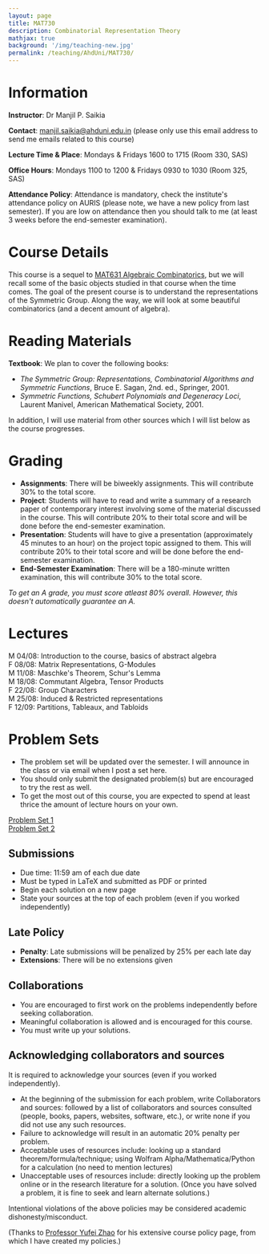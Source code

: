 ```yaml
---
layout: page
title: MAT730
description: Combinatorial Representation Theory
mathjax: true
background: '/img/teaching-new.jpg'
permalink: /teaching/AhdUni/MAT730/
---
```


# Information

**Instructor**: Dr Manjil P. Saikia

**Contact**: manjil.saikia@ahduni.edu.in (please only use this email address to send me emails related to this course)

**Lecture Time & Place**: Mondays & Fridays 1600 to 1715 (Room 330, SAS)

**Office Hours**: Mondays 1100 to 1200 & Fridays 0930 to 1030 (Room 325, SAS)

**Attendance Policy**: Attendance is mandatory, check the institute's attendance policy on AURIS (please note, we have a new policy from last semester). If you are low on attendance then you should talk to me (at least 3 weeks before the end-semester examination).

# Course Details

This course is a sequel to [MAT631 Algebraic Combinatorics](/teaching/AhdUni/MAT631), but we will recall some of the basic objects studied in that course when the time comes. The goal of the present course is to understand the representations of the Symmetric Group. Along the way, we will look at some beautiful combinatorics (and a decent amount of algebra).

# Reading Materials

**Textbook**: We plan to cover the following books:

- *The Symmetric Group: Representations, Combinatorial Algorithms and Symmetric Functions*, Bruce E. Sagan, 2nd. ed., Springer, 2001.
- *Symmetric Functions, Schubert Polynomials and Degeneracy Loci*, Laurent Manivel, American Mathematical Society, 2001.

In addition, I will use material from other sources which I will list below as the course progresses.

# Grading

- **Assignments**: There will be biweekly assignments. This will contribute 30% to the total score.
- **Project**: Students will have to read and write a summary of a research paper of contemporary interest involving some of the material discussed in the course. This will contribute 20% to their total score and will be done before the end-semester examination.
- **Presentation**: Students will have to give a presentation (approximately 45 minutes to an hour) on the project topic assigned to them. This will contribute 20% to their total score and will be done before the end-semester examination.
- **End-Semester Examination**: There will be a 180-minute written examination, this will contribute 30% to the total score.

*To get an A grade, you must score atleast 80% overall. However, this doesn't automatically guarantee an A.*

# Lectures

M 04/08: Introduction to the course, basics of abstract algebra  
F 08/08: Matrix Representations, G-Modules  
M 11/08: Maschke's Theorem, Schur's Lemma  
M 18/08: Commutant Algebra, Tensor Products  
F 22/08: Group Characters  
M 25/08: Induced & Restricted representations  
F 12/09: Partitions, Tableaux, and Tabloids

# Problem Sets

- The problem set will be updated over the semester. I will announce in the class or via email when I post a set here.
- You should only submit the designated problem(s) but are encouraged to try the rest as well.
- To get the most out of this course, you are expected to spend at least thrice the amount of lecture hours on your own.

[Problem Set 1](/teaching/AhdUni/MAT730/M2025/ps1.pdf)  
[Problem Set 2](/teaching/AhdUni/MAT730/M2025/ps2.pdf)

## Submissions

- Due time: 11:59 am of each due date
- Must be typed in LaTeX and submitted as PDF or printed
- Begin each solution on a new page
- State your sources at the top of each problem (even if you worked independently)

## Late Policy

- **Penalty**: Late submissions will be penalized by 25% per each late day
- **Extensions**: There will be no extensions given

## Collaborations

- You are encouraged to first work on the problems independently before seeking collaboration.
- Meaningful collaboration is allowed and is encouraged for this course.
- You must write up your solutions.

## Acknowledging collaborators and sources

It is required to acknowledge your sources (even if you worked independently).

- At the beginning of the submission for each problem, write Collaborators and sources: followed by a list of collaborators and sources consulted (people, books, papers, websites, software, etc.), or write none if you did not use any such resources.
- Failure to acknowledge will result in an automatic 20% penalty per problem.
- Acceptable uses of resources include: looking up a standard theorem/formula/technique; using Wolfram Alpha/Mathematica/Python for a calculation (no need to mention lectures)
- Unacceptable uses of resources include: directly looking up the problem online or in the research literature for a solution. (Once you have solved a problem, it is fine to seek and learn alternate solutions.)

Intentional violations of the above policies may be considered academic dishonesty/misconduct.

(Thanks to [Professor Yufei Zhao](https://yufeizhao.com) for his extensive course policy page, from which I have created my policies.)
